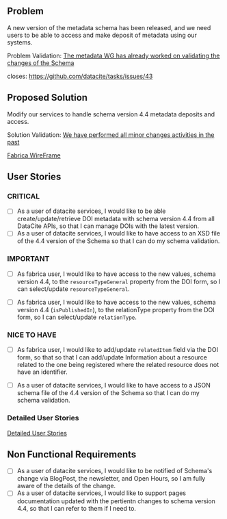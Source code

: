 
## Problem

A new version of the metadata schema has been released, and we need users to be able to access and make deposit of metadata using our systems.

Problem Validation: [The metadata WG has already worked on validating the changes of the Schema](https://wiki.tib.eu/confluence/display/datacite/Agenda)

closes: https://github.com/datacite/tasks/issues/43
## Proposed Solution 

Modify our services to handle schema version 4.4 metadata deposits and access.

Solution Validation: [We have performed all minor changes activities in the past](https://github.com/datacite/schema/issues/56)


[Fabrica WireFrame](https://www.figma.com/file/4IqpgYiEz3P7VCvBHAfAfJ/schema_44?node-id=0%3A1)

## User Stories

### CRITICAL
- [ ] As a user of datacite services, I would like to be able create/update/retrieve DOI metadata with schema version 4.4 from all DataCite APIs, so that I can manage DOIs with the latest version.
- [ ]  As a user of datacite services, I would like to have access to an XSD file of the 4.4 version of the Schema so that I can do my schema validation.

### IMPORTANT

- [ ]  As fabrica user, I would like to have access to the new values, schema version 4.4, to the `resourceTypeGeneral` property from the DOI form, so I can select/update  `resourceTypeGeneral`.
- [ ]  As fabrica user, I would like to have access to the new values,  schema version 4.4 (`isPublishedIn`), to the relationType property from the DOI form, so I can select/update  `relationType`.


### NICE TO HAVE

- [ ]  As fabrica user, I would like to add/update `relatedItem` field via the DOI form, so that  so that I can add/update  Information about a resource related to the one being registered where the related resource does not have an identifier. 
- [ ]  As a user of datacite services, I would like to have access to a JSON schema file of the 4.4 version of the Schema so that I can do my schema validation.


### Detailed User Stories

[Detailed User Stories](detail.feature)


## Non Functional Requirements

- [ ] As a user of datacite services, I would like to be notified of Schema's change via BlogPost, the newsletter, and Open Hours, so I am fully aware of the details of the change.
- [ ]  As a user of datacite services, I would like to support pages documentation updated with the pertientn changes to  schema version 4.4, so that I can refer to them if I need to.
